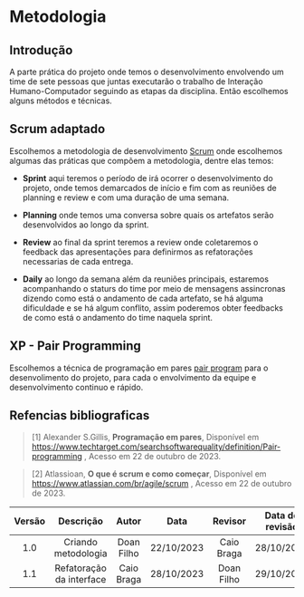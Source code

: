 # **Metodologia**

## **Introdução**
A parte prática do projeto onde temos o desenvolvimento envolvendo um time de sete pessoas que juntas executarão o trabalho de Interação Humano-Computador seguindo as etapas da disciplina. Então escolhemos alguns métodos e técnicas. 

## **Scrum adaptado**
Escolhemos a metodologia de desenvolvimento [Scrum](https://www.atlassian.com/br/agile/scrum) onde escolhemos algumas das práticas que compõem a metodologia, dentre elas temos:

- **Sprint** aqui teremos o período de irá ocorrer o desenvolvimento do projeto, onde temos demarcados de início e fim com as reuniões de planning e review e com uma duração de uma semana.

- **Planning** onde temos uma conversa sobre quais os artefatos serão desenvolvidos ao longo da sprint.

- **Review** ao final da sprint teremos a review onde coletaremos o feedback das apresentações para definirmos as refatorações necessarias de cada entrega. 

- **Daily** ao longo da semana além da reuniões principais, estaremos acompanhando o staturs do time por meio de mensagens assincronas dizendo como está o andamento de cada artefato, se há alguma dificuldade e se há algum conflito, assim poderemos obter feedbacks de como está o andamento do time naquela sprint. 


## **XP - Pair Programming**
Escolhemos a técnica de programação em pares [pair program](https://www.techtarget.com/searchsoftwarequality/definition/Pair-programming) para o desenvolimento do projeto, para cada o envolvimento da equipe e desenvolvimento continuo e rápido. 


## **Refencias bibliograficas**

>[1] Alexander S.Gillis, **Programação em pares**, Disponível em <https://www.techtarget.com/searchsoftwarequality/definition/Pair-programming> , Acesso em 22 de outubro de 2023. 

>[2] Atlassioan, **O que é scrum e como começar**, Disponível em <https://www.atlassian.com/br/agile/scrum> , Acesso em 22 de outubro de 2023. 


| Versão |          Descrição              |     Autor      |      Data      |   Revisor     |    Data de revisão    |  
|:------:|:-------------------------------:|:--------------:|:--------------:|:-------------:|:---------------------:|
| 1.0    | Criando metodologia | Doan Filho | 22/10/2023 | Caio Braga  | 28/10/2023 |
| 1.1    | Refatoração da interface  | Caio Braga | 28/10/2023 | Doan Filho  | 29/10/2023 |